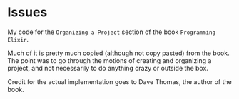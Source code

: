 # Issues

My code for the `Organizing a Project` section of the book `Programming Elixir`.

Much of it is pretty much copied (although not copy pasted) from the book.
The point was to go through the motions of creating and organizing a project,
and not necessarily to do anything crazy or outside the box.

Credit for the actual implementation goes to Dave Thomas, the author of the book. 
